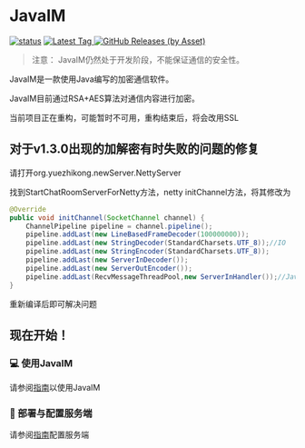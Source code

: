 # JavaIM

[![status](https://img.shields.io/github/actions/workflow/status/JavaIM/JavaIM/buildandcodeql.yml?style=for-the-badge)](https://github.com/JavaIM/JavaIM/actions)
[
![Latest Tag](https://img.shields.io/github/v/tag/JavaIM/JavaIM?label=LATEST%20TAG&style=for-the-badge)
![GitHub Releases (by Asset)](https://img.shields.io/github/downloads/JavaIM/JavaIM/latest/total?style=for-the-badge)
](https://github.com/QiLechan/JavaIM/releases/latest)  

> 注意： JavaIM仍然处于开发阶段，不能保证通信的安全性。

JavaIM是一款使用Java编写的加密通信软件。

JavaIM目前通过RSA+AES算法对通信内容进行加密。

当前项目正在重构，可能暂时不可用，重构结束后，将会改用SSL

## 对于v1.3.0出现的加解密有时失败的问题的修复
请打开org.yuezhikong.newServer.NettyServer

找到StartChatRoomServerForNetty方法，netty initChannel方法，将其修改为
```java
@Override
public void initChannel(SocketChannel channel) {
    ChannelPipeline pipeline = channel.pipeline();
    pipeline.addLast(new LineBasedFrameDecoder(100000000));
    pipeline.addLast(new StringDecoder(StandardCharsets.UTF_8));//IO
    pipeline.addLast(new StringEncoder(StandardCharsets.UTF_8));
    pipeline.addLast(new ServerInDecoder());
    pipeline.addLast(new ServerOutEncoder());
    pipeline.addLast(RecvMessageThreadPool,new ServerInHandler());//JavaIM逻辑
}
```
重新编译后即可解决问题

## 现在开始！
### 💻 使用JavaIM
请参阅[指南](https://docs.qileoffice.top/start/server-start)以使用JavaIM

### 🎯 部署与配置服务端
请参阅[指南](https://docs.qileoffice.top/start/install/client-start)配置服务端
